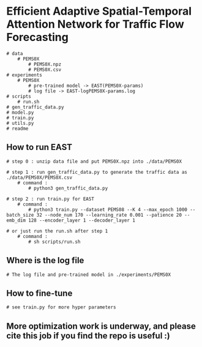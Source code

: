 # Efficient Adaptive Spatial-Temporal Attention Network for Traffic Flow Forecasting
    # data
        # PEMS0X
            # PEMS0X.npz
            # PEMS0X.csv
    # experiments
        # PEMS0X
            # pre-trained model -> EAST(PEMS0X-params)
            # log file -> EAST-logPEMS0X-params.log
    # scripts
        # run.sh
    # gen_traffic_data.py
    # model.py
    # train.py
    # utils.py
    # readme

## How to run EAST
    # step 0 : unzip data file and put PEMS0X.npz into ./data/PEMS0X

    # step 1 : run gen_traffic_data.py to generate the traffic data as ./data/PEMS0X/PEMS0X.csv
        # command :
            # python3 gen_traffic_data.py

    # step 2 : run train.py for EAST
        # command :
            # python3 train.py --dataset PEMS08 --K 4 --max_epoch 1000 --batch_size 32 --node_num 170 --learning_rate 0.001 --patience 20 --emb_dim 128 --encoder_layer 1 --decoder_layer 1

    # or just run the run.sh after step 1
        # command :
            # sh scripts/run.sh

## Where is the log file
    # The log file and pre-trained model in ./experiments/PEMS0X

## How to fine-tune
    # see train.py for more hyper parameters

## More optimization work is underway, and please cite this job if you find the repo is useful :)
